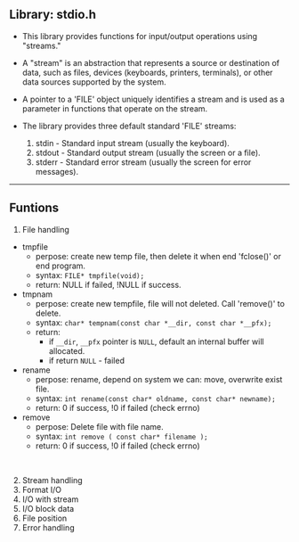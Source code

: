 ## Library: stdio.h
- This library provides functions for input/output operations using "streams."
- A "stream" is an abstraction that represents a source or destination of data, 
  such as files, devices (keyboards, printers, terminals), or other data sources supported by the system.

- A pointer to a 'FILE' object uniquely identifies a stream and is used as a parameter 
  in functions that operate on the stream.

- The library provides three default standard 'FILE' streams:
  1. stdin  - Standard input stream (usually the keyboard).
  2. stdout - Standard output stream (usually the screen or a file).
  3. stderr - Standard error stream (usually the screen for error messages).
<hr>

## Funtions
1. File handling  
- tmpfile  
    - perpose: create new temp file, then delete it when end 'fclose()' or end program.   
    - syntax: `FILE* tmpfile(void);`  
    - return: NULL if failed, !NULL if success.  
- tmpnam  
    - perpose: create new tempfile, file will not deleted. Call 'remove()' to delete.  
    - syntax: `char* tempnam(const char *__dir, const char *__pfx);`  
    - return: 
        - if `__dir`, `__pfx` pointer is `NULL`, default an internal buffer will allocated.  
        - if return `NULL` - failed  
- rename  
    - perpose: rename, depend on system we can: move, overwrite exist file.  
    - syntax: `int rename(const char* oldname, const char* newname);`  
    - return: 0 if success, !0 if failed (check errno)  
- remove  
    - perpose: Delete file with file name.  
    - syntax: `int remove ( const char* filename );`  
    - return: 0 if success, !0 if failed (check errno)  
<br>

2. Stream handling
3. Format I/O
4. I/O with stream
5. I/O block data
6. File position
7. Error handling